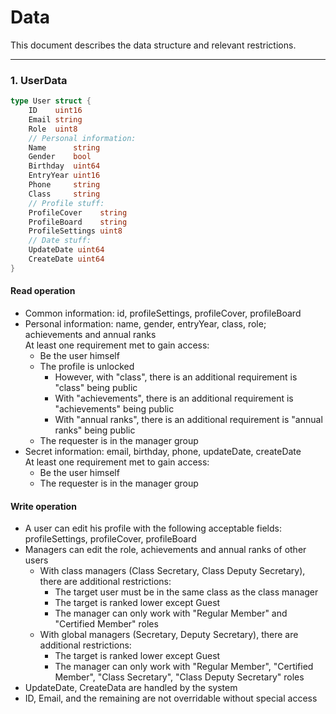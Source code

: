 # Data

This document describes the data structure and relevant restrictions.

---

### 1. UserData
```go
type User struct {
    ID    uint16
    Email string
    Role  uint8
    // Personal information:
    Name      string
    Gender    bool
    Birthday  uint64
    EntryYear uint16
    Phone     string
    Class     string
    // Profile stuff:
    ProfileCover    string
    ProfileBoard    string
    ProfileSettings uint8
    // Date stuff:
    UpdateDate uint64
    CreateDate uint64
}
```
#### Read operation
- Common information: id, profileSettings, profileCover, profileBoard
- Personal information: name, gender, entryYear, class, role; achievements and annual ranks
  <br>At least one requirement met to gain access:
  + Be the user himself
  + The profile is unlocked
    + However, with "class", there is an additional requirement is "class" being public
    + With "achievements", there is an additional requirement is "achievements" being public
    + With "annual ranks", there is an additional requirement is "annual ranks" being public
  + The requester is in the manager group
- Secret information: email, birthday, phone, updateDate, createDate
  <br>At least one requirement met to gain access:
  + Be the user himself
  + The requester is in the manager group
#### Write operation
- A user can edit his profile with the following acceptable fields: profileSettings, profileCover, profileBoard
- Managers can edit the role, achievements and annual ranks of other users
  + With class managers (Class Secretary, Class Deputy Secretary), there are additional restrictions:
    + The target user must be in the same class as the class manager
    + The target is ranked lower except Guest
    + The manager can only work with "Regular Member" and "Certified Member" roles
  + With global managers (Secretary, Deputy Secretary), there are additional restrictions:
    + The target is ranked lower except Guest
    + The manager can only work with "Regular Member", "Certified Member", "Class Secretary", "Class Deputy Secretary" roles
- UpdateDate, CreateData are handled by the system
- ID, Email, and the remaining are not overridable without special access
